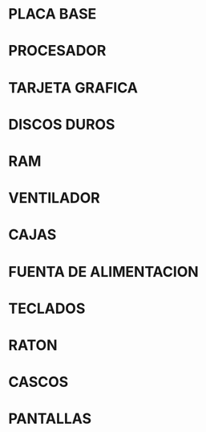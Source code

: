<h1>PLACA BASE</h1>

<h1>PROCESADOR</h1>

<h1>TARJETA GRAFICA</h1>

<h1>DISCOS DUROS</h1>

<h1>RAM</h1>

<h1>VENTILADOR</h1>

<h1>CAJAS</h1>

<h1>FUENTA DE ALIMENTACION</h1>

<h1>TECLADOS</h1>

<h1>RATON</h1>

<h1>CASCOS</h1>

<h1>PANTALLAS</h1>
